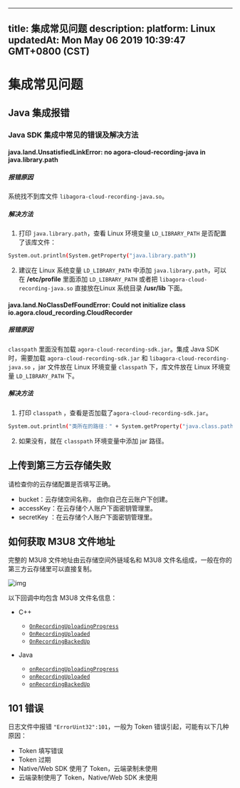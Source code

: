 
---
title: 集成常见问题
description: 
platform: Linux
updatedAt: Mon May 06 2019 10:39:47 GMT+0800 (CST)
---
# 集成常见问题
## Java 集成报错

### Java SDK 集成中常见的错误及解决方法

#### java.land.UnsatisfiedLinkError: no agora-cloud-recording-java in java.library.path

##### **报错原因**
系统找不到库文件 `libagora-cloud-recording-java.so`。

##### **解决方法**

1. 打印  `java.library.path`，查看 Linux 环境变量 `LD_LIBRARY_PATH` 是否配置了该库文件：
  ```bash
System.out.println(System.getProperty("java.library.path"))
  ```
2. 建议在 Linux 系统变量 `LD_LIBRARY_PATH` 中添加 `java.library.path`，可以在 **/etc/profile** 里面添加 `LD_LIBRARY_PATH` 或者把 `libagora-cloud-recording-java.so` 直接放在Linux 系统目录 **/usr/lib** 下面。

#### java.land.NoClassDefFoundError: Could not initialize class io.agora.cloud_recording.CloudRecorder

##### **报错原因**
`classpath` 里面没有加载 `agora-cloud-recording-sdk.jar`。集成 Java SDK 时，需要加载 `agora-cloud-recording-sdk.jar` 和  `libagora-cloud-recording-java.so` ，jar 文件放在 Linux 环境变量 `classpath` 下，库文件放在 Linux 环境变量 `LD_LIBRARY_PATH` 下。

##### **解决方法**

1. 打印 `classpath` ，查看是否加载了`agora-cloud-recording-sdk.jar`。
```bash
System.out.println("类所在的路径：" + System.getProperty("java.class.path"));
```
2.  如果没有，就在 `classpath` 环境变量中添加 jar 路径。


## 上传到第三方云存储失败

请检查你的云存储配置是否填写正确。

- bucket：云存储空间名称， 由你自己在云账户下创建。
- accessKey：在云存储个人账户下面密钥管理里。
- secretKey ：在云存储个人账户下面密钥管理里。

## 如何获取 M3U8 文件地址

完整的 M3U8 文件地址由云存储空间外链域名和 M3U8 文件名组成，一般在你的第三方云存储里可以直接复制。

 ![img](https://confluence.agora.io/download/attachments/632306307/image2019-3-27_1-38-3.png?version=1&modificationDate=1553621886116&api=v2)

以下回调中均包含 M3U8 文件名信息：

- C++
  - [`OnRecordingUploadingProgress`](https://docs.agora.io/cn/cloud-recording/cloud-recording/cloud_recording_api#OnRecordingUploadingProgress)
  - [`OnRecordingUploaded`](https://docs.agora.io/cn/cloud-recording/cloud-recording/cloud_recording_api#OnRecordingUploaded)
  - [`OnRecordingBackedUp`](https://docs.agora.io/cn/cloud-recording/cloud-recording/cloud_recording_api/#OnRecordingBackedUp)

- Java
  - [`onRecordingUploadingProgress`](https://docs.agora.io/cn/cloud-recording/cloud-recording/cloud_recording_api_java#onRecordingUploadingProgress)
  - [`onRecordingUploaded`](https://docs.agora.io/cn/cloud-recording/cloud-recording/cloud_recording_api_java#onRecordingUploaded)
  - [`onRecordingBackedUp`](https://docs.agora.io/cn/cloud-recording/cloud-recording/cloud_recording_api_java/#onRecordingBackedUp)

## 101 错误

日志文件中报错 `"ErrorUint32":101`，一般为 Token 错误引起，可能有以下几种原因：

- Token 填写错误
- Token 过期
- Native/Web SDK 使用了 Token，云端录制未使用
- 云端录制使用了 Token，Native/Web SDK 未使用
